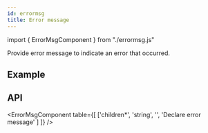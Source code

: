 ```yaml
---
id: errormsg
title: Error message
---
```


import { ErrorMsgComponent } from "./errormsg.js"

<p>Provide error message to indicate an error that occurred.</p>

## Example

<ErrorMsgComponent children="This is error" />

## API

<ErrorMsgComponent table={[
['children*', 'string', '', 'Declare error message' ]
]} />
